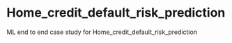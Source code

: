 # Home_credit_default_risk_prediction
ML end to end case study for Home_credit_default_risk_prediction
